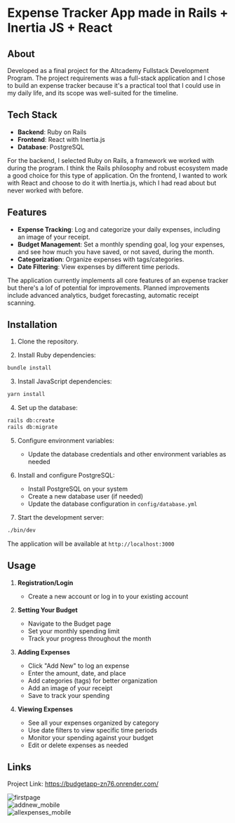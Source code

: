 # Expense Tracker App made in Rails + Inertia JS + React

## About

Developed as a final project for the Altcademy Fullstack Development Program. The project requirements was a full-stack application and I chose to build an expense tracker because it's a practical tool that I could use in my daily life, and its scope was well-suited for the timeline.


## Tech Stack

- **Backend**: Ruby on Rails
- **Frontend**: React with Inertia.js
- **Database**: PostgreSQL

For the backend, I selected Ruby on Rails, a framework we worked with during the program. I think the Rails philosophy and robust ecosystem made a good choice for this type of application. On the frontend, I wanted to work with React and choose to do it with Inertia.js, which I had read about but never worked with before.

## Features

- **Expense Tracking**: Log and categorize your daily expenses, including an image of your receipt. 
- **Budget Management**: Set a monthly spending goal, log your expenses, and see how much you have saved, or not saved, during the month.
- **Categorization**: Organize expenses with tags/categories. 
- **Date Filtering**: View expenses by different time periods. 
  
The application currently implements all core features of an expense tracker but there's a lof of potential for improvements. Planned improvements include advanced analytics, budget forecasting, automatic receipt scanning. 

## Installation

1. Clone the repository.


2. Install Ruby dependencies:

```bash
bundle install
```

3. Install JavaScript dependencies:

```bash
yarn install
```

4. Set up the database:

```bash
rails db:create
rails db:migrate
```

5. Configure environment variables:

   - Update the database credentials and other environment variables as needed

6. Install and configure PostgreSQL:

   - Install PostgreSQL on your system
   - Create a new database user (if needed)
   - Update the database configuration in `config/database.yml`

7. Start the development server:

```bash
./bin/dev
```

The application will be available at `http://localhost:3000`

## Usage

1. **Registration/Login**

   - Create a new account or log in to your existing account

2. **Setting Your Budget**

   - Navigate to the Budget page
   - Set your monthly spending limit
   - Track your progress throughout the month

3. **Adding Expenses**

   - Click "Add New" to log an expense
   - Enter the amount, date, and place
   - Add categories (tags) for better organization
   - Add an image of your receipt
   - Save to track your spending

4. **Viewing Expenses**
   - See all your expenses organized by category
   - Use date filters to view specific time periods
   - Monitor your spending against your budget
   - Edit or delete expenses as needed

## Links

Project Link: https://budgetapp-zn76.onrender.com/

![firstpage](https://github.com/user-attachments/assets/4c545fc4-d218-4164-a413-7937f85c36a0)
<br/>
![addnew_mobile](https://github.com/user-attachments/assets/ab5d0972-5a15-4109-8f5c-d404b2c72137)
<br/>
![allexpenses_mobile](https://github.com/user-attachments/assets/01a5c6a4-43a8-40ca-bb25-2c4210c214ce)



